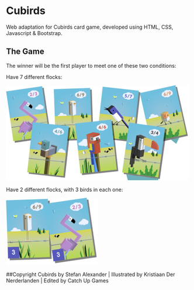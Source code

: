 # Cubirds

Web adaptation for Cubirds card game, developed using HTML, CSS, Javascript & Bootstrap.

## The Game

The winner will be the first player to meet one of these two conditions:

Have 7 different flocks:

<img src="https://github.com/andresmg/cubird-game/blob/master/images/siete-especies.svg" width="500">



Have 2 different flocks, with 3 birds in each one:

<img src="https://github.com/andresmg/cubird-game/blob/master/images/dos-especies.svg" width="250">



##Copyright
Cubirds by Stefan Alexander | Illustrated by Kristiaan Der Nerderlanden | Edited by Catch Up Games
